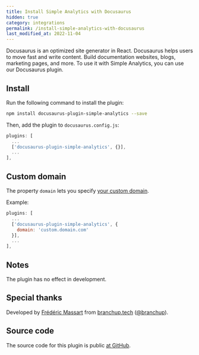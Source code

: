 ```yaml
---
title: Install Simple Analytics with Docusaurus
hidden: true
category: integrations
permalink: /install-simple-analytics-with-docusaurus
last_modified_at: 2022-11-04
---
```


Docusaurus is an optimized site generator in React. Docusaurus helps users to move fast and write content. Build documentation websites, blogs, marketing pages, and more. To use it with Simple Analytics, you can use our Docusaurus plugin.

## Install

Run the following command to install the plugin:

```bash
npm install docusaurus-plugin-simple-analytics --save
```

Then, add the plugin to `docusaurus.config.js`:

```js
plugins: [
  ...
  ['docusaurus-plugin-simple-analytics', {}],
  ...
],
```

## Custom domain

The property `domain` lets you specify [your custom domain](https://docs.simpleanalytics.com/bypass-ad-blockers).

Example:

```js
plugins: [
  ...
  ['docusaurus-plugin-simple-analytics', {
    domain: 'custom.domain.com'
  }],
  ...
],
```

## Notes

The plugin has no effect in development.

## Special thanks

Developed by [Frédéric Massart](https://github.com/FMCorz) from [branchup.tech](https://www.branchup.tech/?utm_source=docs.simpleanalytics.com%2Finstall-simple-analytics-with-docusaurus) ([@branchup](https://github.com/branchup)).

## Source code

The source code for this plugin is public [at GitHub](https://github.com/simpleanalytics/docusaurus-plugin).
